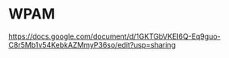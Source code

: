 # WPAM
https://docs.google.com/document/d/1GKTGbVKEI6Q-Eq9guo-C8r5Mb1v54KebkAZMmyP36so/edit?usp=sharing
